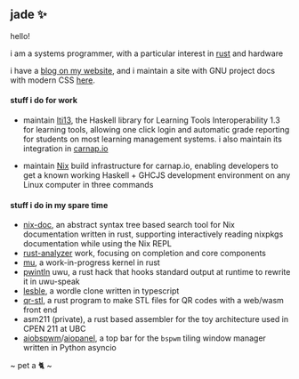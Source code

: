 ## jade ✨

hello!

i am a systems programmer, with a particular interest in
[rust](https://rust-lang.org) and hardware

i have a [blog on my website](https://jade.fyi), and i maintain a site with GNU
project docs with modern CSS [here](https://docs.jade.fyi).

#### stuff i do for work

- maintain [lti13](https://github.com/lf-/lti13), the Haskell library for
  Learning Tools Interoperability 1.3 for learning tools, allowing one click
  login and automatic grade reporting for students on most learning
  management systems. i also maintain its integration in
  [carnap.io](https://github.com/carnap/carnap)

- maintain [Nix](https://nixos.org) build infrastructure for carnap.io,
  enabling developers to get a known working Haskell + GHCJS development
  environment on any Linux computer in three commands

#### stuff i do in my spare time

- [nix-doc](https://github.com/lf-/nix-doc), an abstract syntax tree based
  search tool for Nix documentation written in rust, supporting interactively
  reading nixpkgs documentation while using the Nix REPL
- [rust-analyzer](https://github.com/rust-analyzer/rust-analyzer) work,
  focusing on completion and core components
- [mu](https://github.com/lf-/mu), a work-in-progress kernel in rust
- [pwintln](https://gitub.com/lf-/pwintln) uwu, a rust hack that hooks
  standard output at runtime to rewrite it in uwu-speak
- [lesble](https://github.com/jades-projects/lesble), a wordle clone written in typescript
- [qr-stl](https://github.com/jades-projects/qr-stl),
  a rust program to make STL files for QR codes with a web/wasm front end
- asm211 (private), a rust based assembler for the toy architecture used in
  CPEN 211 at UBC
- [aiobspwm](https://github.com/lf-/aiobspwm)/[aiopanel](https://github.com/lf-/aiopanel),
  a top bar for the `bspwm` tiling window manager written in Python asyncio

~ pet a 🐈 ~
